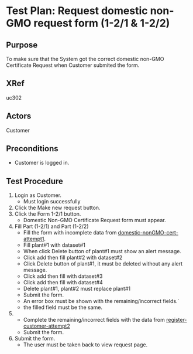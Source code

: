 Test Plan: Request domestic non-GMO request form (1-2/1 & 1-2/2)
================================================================

## Purpose

To make sure that the System got the correct domestic non-GMO Certificate Request when Customer submited the form.

## XRef

uc302

## Actors

Customer

## Preconditions

* Customer is logged in.

## Test Procedure

1. Login as Customer.
    * Must login successfully
2. Click the Make new request button.
3. Click the Form 1-2/1 button.
    * Domestic Non-GMO Certificate Request form must appear.
4. Fill Part (1-2/1) and Part (1-2/2)
   - Fill the form with incomplete data from [domestic-nonGMO-cert-attempt1](domestic_non_gmo_cert_attempt1.yml).
   - Fill plant#1 with dataset#1 
   - When click Delete button of plant#1 must show an alert message.
   - Click add then fill plant#2 with dataset#2
   - Click Delete button of plant#1, it must be deleted without any alert message.
   - Click add then fill with dataset#3
   - Click add then fill with dataset#4
   - Delete plant#1, plant#2 must replace plant#1
   - Submit the form.
    * An error box must be shown with the remaining/incorrect fields.`
    * the filled field must be the same.
5.  - Complete the remaining/incorrect fields with the data from [register-customer-attempt2](domestic_non_gmo_cert_attempt2.yml) 
    - Submit the form.
6. Submit the form.
    * The user must be taken back to view request page.
